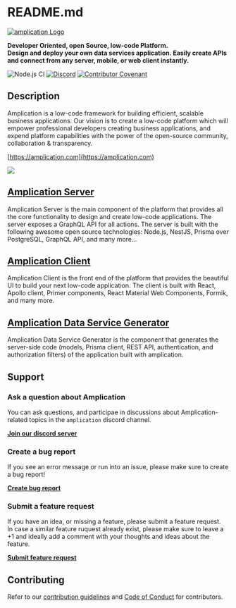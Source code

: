 # README.md

 [![amplication  Logo](https://amplication.com/assets/amplication-logo.svg)](https://amplicaiton.com)

**Developer Oriented, open Source, low-code Platform.  
 Design and deploy your own data services application. Easily create APIs and connect from any server, mobile, or web client instantly.**

![Node.js CI](https://github.com/amplication/amplication/workflows/Node.js%20CI/badge.svg) [![Discord](https://img.shields.io/discord/757179260417867879?label=discord)](https://discord.gg/b8MrjU6) [![Contributor Covenant](https://img.shields.io/badge/Contributor%20Covenant-v2.0%20adopted-ff69b4.svg)](https://github.com/amplication/amplication/tree/e4b3eba07a9b807e4fb64f10e91d2efe2f55f9e9/code_of_conduct.md)

## Description

Amplication is a low-code framework for building efficient, scalable business applications. Our vision is to create a low-code platform which will empower professional developers creating business applications, and expend platform capabilities with the power of the open-source community, collaboration & transparency.

[https://amplication.com](https://amplication.com)

![](https://amplication.com/assets/images/home-page.svg)

## [Amplication Server](https://github.com/amplication/amplication/tree/e4b3eba07a9b807e4fb64f10e91d2efe2f55f9e9/packages/amplication-server/README.md)

Amplication Server is the main component of the platform that provides all the core functionality to design and create low-code applications. The server exposes a GraphQL API for all actions. The server is built with the following awesome open source technologies: Node.js, NestJS, Prisma over PostgreSQL, GraphQL API, and many more...

## [Amplication Client](https://github.com/amplication/amplication/tree/e4b3eba07a9b807e4fb64f10e91d2efe2f55f9e9/packages/amplication-client/README.md)

Amplication Client is the front end of the platform that provides the beautiful UI to build your next low-code application. The client is built with React, Apollo client, Primer components, React Material Web Components, Formik, and many more.

## [Amplication Data Service Generator](https://github.com/amplication/amplication/tree/e4b3eba07a9b807e4fb64f10e91d2efe2f55f9e9/packages/amplication-data-service-generator/README.md)

Amplication Data Service Generator is the component that generates the server-side code \(models, Prisma client, REST API, authentication, and authorization filters\) of the application built with amplication.

## Support

### Ask a question about Amplication

You can ask questions, and participae in discussions about Amplication-related topics in the `amplication` discord channel.

[**Join our discord server**](https://discord.gg/b8MrjU6)

### Create a bug report

If you see an error message or run into an issue, please make sure to create a bug report!

[**Create bug report**](https://github.com/amplication/amplication/issues/new?assignees=&labels=type%3A%20bug&template=bug_report.md&title=)

### Submit a feature request

If you have an idea, or missing a feature, please submit a feature request.  
 In case a similar feature ruquest already exist, please make sure to leave a +1 and ideally add a comment with your thoughts and ideas about the feature.

[**Submit feature request**](https://github.com/amplication/amplication/issues/new?assignees=&labels=type%3A%20feature%20request&template=feature_request.md&title=)

## Contributing

Refer to our [contribution guidelines](https://github.com/amplication/amplication/tree/e4b3eba07a9b807e4fb64f10e91d2efe2f55f9e9/CONTRIBUTING.md) and [Code of Conduct](https://github.com/amplication/amplication/tree/e4b3eba07a9b807e4fb64f10e91d2efe2f55f9e9/code_of_conduct.md) for contributors.

